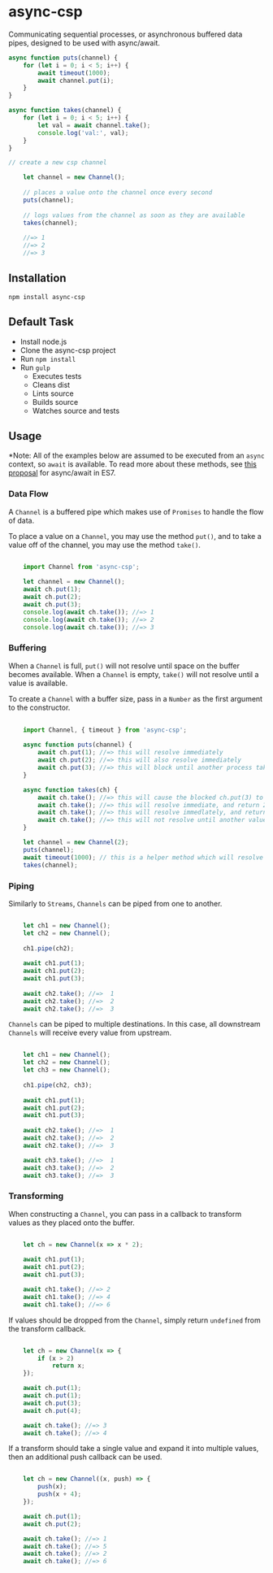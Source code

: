 # async-csp
Communicating sequential processes, or asynchronous buffered data pipes, designed to be used with async/await.

```js
async function puts(channel) {
    for (let i = 0; i < 5; i++) {
        await timeout(1000);
        await channel.put(i);
    }
}

async function takes(channel) {
    for (let i = 0; i < 5; i++) {
        let val = await channel.take();
        console.log('val:', val);
    }
}

// create a new csp channel

	let channel = new Channel();
	
	// places a value onto the channel once every second
	puts(channel);
	
	// logs values from the channel as soon as they are available
	takes(channel);
	
	//=> 1
	//=> 2
	//=> 3
```

## Installation

```
npm install async-csp
```

## Default Task

* Install node.js
* Clone the async-csp project
* Run `npm install`
* Run `gulp`
    * Executes tests
    * Cleans dist
    * Lints source
    * Builds source
    * Watches source and tests

## Usage

*Note: All of the examples below are assumed to be executed from an `async` context, so `await` is available. To read more about these methods, see [this proposal](https://github.com/lukehoban/ecmascript-asyncawait) for async/await in ES7.

### Data Flow

A `Channel` is a buffered pipe which makes use of `Promises` to handle the flow of data.

To place a value on a `Channel`, you may use the method `put()`, and to take a value off of the channel, you may use the method `take()`.

```js

	import Channel from 'async-csp';
	
	let channel = new Channel();
	await ch.put(1);
	await ch.put(2);
	await ch.put(3);
	console.log(await ch.take()); //=> 1
	console.log(await ch.take()); //=> 2
	console.log(await ch.take()); //=> 3
```

### Buffering

When a `Channel` is full, `put()` will not resolve until space on the buffer becomes available. When a `Channel` is empty, `take()` will not resolve until a value is available.

To create a `Channel` with a buffer size, pass in a `Number` as the first argument to the constructor.

```js
	
	import Channel, { timeout } from 'async-csp';
	
	async function puts(channel) {
		await ch.put(1); //=> this will resolve immediately
		await ch.put(2); //=> this will also resolve immediately
		await ch.put(3); //=> this will block until another process takes a value from the Channel
	}

	async function takes(ch) {
		await ch.take(); //=> this will cause the blocked ch.put(3) to resolve, and will return 1
		await ch.take(); //=> this will resolve immediate, and return 2
		await ch.take(); //=> this will resolve immedlately, and return 3
		await ch.take(); //=> this will not resolve until another value is available on the channel
	}

	let channel = new Channel(2);
	puts(channel);
	await timeout(1000); // this is a helper method which will resolve after the given milliseconds
	takes(channel);
```

### Piping

Similarly to `Streams`, `Channels` can be piped from one to another.

```js

	let ch1 = new Channel();
	let ch2 = new Channel();
	
	ch1.pipe(ch2);
	
	await ch1.put(1);
	await ch1.put(2);
	await ch1.put(3);
	
	await ch2.take(); //=>  1
	await ch2.take(); //=>  2
	await ch2.take(); //=>  3
```

`Channels` can be piped to multiple destinations. In this case, all downstream `Channels` will receive every value from upstream.

```js

	let ch1 = new Channel();
	let ch2 = new Channel();
	let ch3 = new Channel();
	
	ch1.pipe(ch2, ch3);
	
	await ch1.put(1);
	await ch1.put(2);
	await ch1.put(3);
	
	await ch2.take(); //=>  1
	await ch2.take(); //=>  2
	await ch2.take(); //=>  3

	await ch3.take(); //=>  1
	await ch3.take(); //=>  2
	await ch3.take(); //=>  3
```

### Transforming

When constructing a `Channel`, you can pass in a callback to transform values as they placed onto the buffer.

```js

	let ch = new Channel(x => x * 2);
	
	await ch1.put(1);
	await ch1.put(2);
	await ch1.put(3);

	await ch1.take(); //=> 2
	await ch1.take(); //=> 4
	await ch1.take(); //=> 6
```

If values should be dropped from the `Channel`, simply return `undefined` from the transform callback.

```js

	let ch = new Channel(x => {
        if (x > 2)
            return x;
    });

    await ch.put(1);
    await ch.put(1);
    await ch.put(3);
    await ch.put(4);

    await ch.take(); //=> 3
    await ch.take(); //=> 4
```

If a transform should take a single value and expand it into multiple values, then an additional push callback can be used.

```js

	let ch = new Channel((x, push) => {
        push(x);
        push(x + 4);
    });

	await ch.put(1);
	await ch.put(2);

	await ch.take(); //=> 1
	await ch.take(); //=> 5
	await ch.take(); //=> 2
	await ch.take(); //=> 6
```